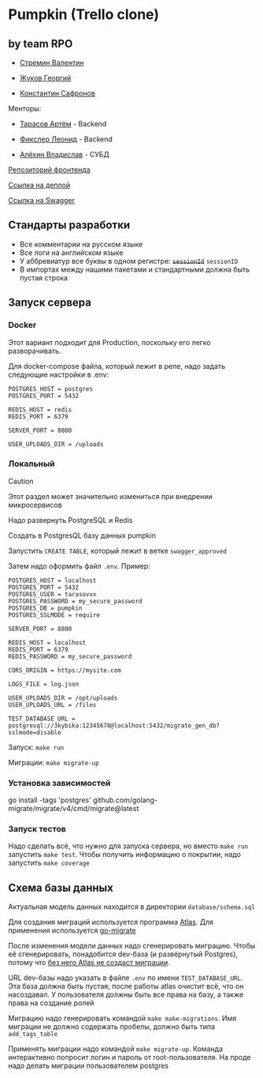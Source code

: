 # Pumpkin (Trello clone)

## by team RPO

- [Стремин Валентин](https://github.com/supchaser)

- [Жуков Георгий](https://github.com/dedxyk594)

- [Константин Сафронов](https://github.com/kosafronov)

Менторы:

- [Тарасов Артём](https://github.com/tarasovxx) - Backend

- [Фикслер Леонид](https://github.com/reddiridabl666) - Backend

- [Алёхин Владислав](https://github.com/3kybika) - СУБД

[Репозиторий фронтенда](https://github.com/frontend-park-mail-ru/2024_2_RPO)

[Ссылка на деплой](https://kanban-pumpkin.ru)

[Ссылка на Swagger](https://dedxyk594.github.io/swagger_ui_RPO/index.html)

## Стандарты разработки

- Все комментарии на русском языке
- Все логи на английском языке
- У аббревиатур все буквы в одном регистре: ~~`sessionId`~~ `sessionID`
- В импортах между нашими пакетами и стандартными должна быть пустая строка

## Запуск сервера

### Docker

Этот вариант подходит для Production, поскольку его легко разворачивать.

Для docker-compose файла, который лежит в репе, надо задать следующие настройки в .env:

```
POSTGRES_HOST = postgres
POSTGRES_PORT = 5432

REDIS_HOST = redis
REDIS_PORT = 6379

SERVER_PORT = 8800

USER_UPLOADS_DIR = /uploads
```

### Локальный

> [!CAUTION]
> Этот раздел может значительно измениться при внедрении микросервисов

Надо развернуть PostgreSQL и Redis

Создать в PostgresQL базу данных pumpkin

Запустить `CREATE TABLE`, который лежит в ветке `swagger_approved`

Затем надо оформить файл `.env`. Пример:

```
POSTGRES_HOST = localhost
POSTGRES_PORT = 5432
POSTGRES_USER = tarasovxx
POSTGRES_PASSWORD = my_secure_password
POSTGRES_DB = pumpkin
POSTGRES_SSLMODE = require

SERVER_PORT = 8800

REDIS_HOST = localhost
REDIS_PORT = 6379
REDIS_PASSWORD = my_secure_password

CORS_ORIGIN = https://mysite.com

LOGS_FILE = log.json

USER_UPLOADS_DIR = /opt/uploads
USER_UPLOADS_URL = /files

TEST_DATABASE_URL = postgresql://3kybika:12345678@localhost:5432/migrate_gen_db?sslmode=disable
```

Запуск: `make run`

Миграции: `make migrate-up`

### Установка зависимостей

go install -tags 'postgres' github.com/golang-migrate/migrate/v4/cmd/migrate@latest

### Запуск тестов

Надо сделать всё, что нужно для запуска сервера, но вместо `make run` запустить `make test`. Чтобы получить информацию о покрытии, надо запустить `make coverage`

## Схема базы данных

Актуальная модель данных находится в директории `database/schema.sql`

Для создания миграций используется программа [Atlas](https://atlasgo.io). Для применения используется [go-migrate](https://github.com/golang-migrate/migrate)

После изменения модели данных надо сгенерировать миграцию. Чтобы её сгенерировать, понадобится dev-база (и развёрнутый Postgres), потому что [без него Atlas не создаст миграции](https://atlasgo.io/atlas-schema/sql#dev-database).

URL dev-базы надо указать в файлe `.env` по имени `TEST_DATABASE_URL`. Эта база должна быть пустая; после работы atlas очистит всё, что он насоздавал. У пользователя должны быть все права на базу, а также права на создание ролей

Миграцию надо генерировать командой `make make-migrations`. Имя миграции не должно содержать пробелы, должно быть типа `add_tags_table`

Применять миграции надо командой `make migrate-up`. Команда интерактивно попросит логин и пароль от root-пользователя. На проде надо делать миграции пользователем postgres
